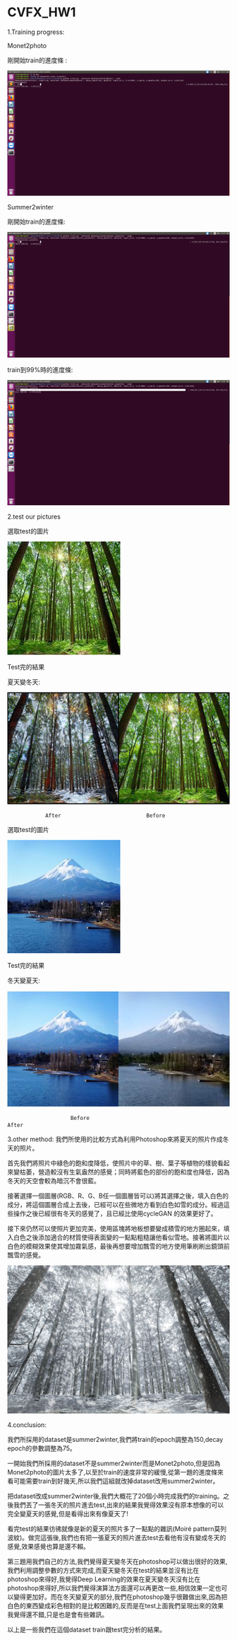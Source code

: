 # CVFX_HW1
1.Training progress:  
 
  Monet2photo	
  
  剛開始train的進度條 :

![image](https://github.com/willy-lo/CVFX_HW1/blob/master/cv_hw1/monet2photo.png)

 Summer2winter	
 
 剛開始train的進度條:
 
![image](https://github.com/willy-lo/CVFX_HW1/blob/master/cv_hw1/summer2winter1.png)

 train到99%時的進度條:
 
 ![image](https://github.com/willy-lo/CVFX_HW1/blob/master/cv_hw1/summer2winter99.png)
 
2.test our pictures

 選取test的圖片

 ![image](https://github.com/willy-lo/CVFX_HW1/blob/master/cv_hw1/test_summer.jpg)
 
 Test完的結果
 
 夏天變冬天:
 
 ![image](https://github.com/willy-lo/CVFX_HW1/blob/master/cv_hw1/test_before_after.png)
                
                After                           Before
                          
 選取test的圖片      
 
 ![image](https://github.com/willy-lo/CVFX_HW1/blob/master/cv_hw1/test_winter.jpg)
 
 Test完的結果
 
 冬天變夏天:
 
 ![image](https://github.com/willy-lo/CVFX_HW1/blob/master/cv_hw1/test_after_before.png)
                        
                        Before                                               After
                         
3.other method:
我們所使用的比較方式為利用Photoshop來將夏天的照片作成冬天的照片。 

首先我們將照片中綠色的飽和度降低，使照片中的草、樹、葉子等植物的樣貌看起來變枯萎，營造較沒有生氣盎然的感覺；同時將藍色的部份的飽和度也降低，因為冬天的天空會較為暗沉不會很藍。

接著選擇一個圖層(RGB、R、G、B任一個圖層皆可以)將其選擇之後，填入白色的成分，將這個圖層合成上去後，已經可以在些微地方看到白色如雪的成分。經過這些操作之後已經很有冬天的感覺了，且已經比使用cycleGAN 的效果更好了。

接下來仍然可以使照片更加完美，使用區塊將地板想要變成積雪的地方圈起來，填入白色之後添加適合的材質使得表面變的一點點粗糙讓他看似雪地。接著將圖片以白色的模糊效果使其增加霧氣感，最後再想要增加飄雪的地方使用筆刷刷出鏡頭前飄雪的感覺。

![image](https://github.com/willy-lo/CVFX_HW1/blob/master/cv_hw1/photoshop.jpg)

4.conclusion:

我們所採用的dataset是summer2winter,我們將train的epoch調整為150,decay epoch的參數調整為75。

一開始我們所採用的dataset不是summer2winter而是Monet2photo,但是因為Monet2photo的圖片太多了,以至於train的速度非常的緩慢,從第一題的進度條來看可能需要train到好幾天,所以我們這組就改掉dataset改用summer2winter。

把dataset改成summer2winter後,我們大概花了20個小時完成我們的training。之後我們丟了一張冬天的照片進去test,出來的結果我覺得效果沒有原本想像的可以完全變夏天的感覺,但是看得出來有像夏天了!

看完test的結果彷彿就像是新的夏天的照片多了一點點的雜訊(Moiré pattern莫列波紋)。做完這張後,我們也有把一張夏天的照片進去test去看他有沒有變成冬天的感覺,效果感覺也算是還不賴。


第三題用我們自己的方法,我們覺得夏天變冬天在photoshop可以做出很好的效果,我們利用調整參數的方式來完成,而夏天變冬天在test的結果並沒有比在photoshop來得好,我覺得Deep Learning的效果在夏天變冬天沒有比在photoshop來得好,所以我們覺得演算法方面還可以再更改一些,相信效果一定也可以變得更加好。而在冬天變夏天的部分,我們在photoshop幾乎很難做出來,因為把白色的東西變成彩色相對的是比較困難的,反而是在test上面我們呈現出來的效果我覺得還不錯,只是也是會有些雜訊。

以上是一些我們在這個dataset train跟test完分析的結果。



                         
 
 



